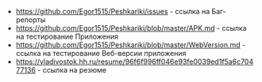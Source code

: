 * https://github.com/Egor1515/Peshkariki/issues - ссылка на Баг-репорты
* https://github.com/Egor1515/Peshkariki/blob/master/APK.md - ссылка на тестирование Приложения
* https://github.com/Egor1515/Peshkariki/blob/master/WebVersion.md - ссылка на тестирование Веб-версии приложения
* https://vladivostok.hh.ru/resume/96f6f996ff046e93fe0039ed1f5a6c70477136 - ссылка на резюме
